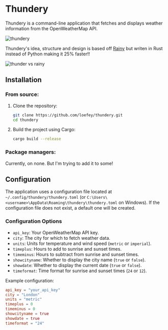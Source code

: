 # Thundery

Thundery is a command-line application that fetches and displays weather information from the OpenWeatherMap API.

![thundery](https://pub-772556e86c514a789d81677bd605749d.r2.dev/thundery.jpg)

Thundery's idea, structure and design is based off [Rainy](https://github.com/liveslol/rainy) but writen in Rust instead of Python making it 25% faster!!

![thunder vs rainy](https://pub-772556e86c514a789d81677bd605749d.r2.dev/thunderyandrainy.jpg)

## Installation

### From source:

1. Clone the repository:

   ```sh
   git clone https://github.com/loefey/thundery.git
   cd thundery
   ```

2. Build the project using Cargo:
   ```sh
   cargo build --release
   ```

### Package managers:

Currently, on none. But I'm trying to add it to some!

## Configuration

The application uses a configuration file located at `~/.config/thundery/thundery.toml` (or `C:\Users\<username>\AppData\Roaming\thundery\thundery.toml` on Windows). If the configuration file does not exist, a default one will be created.

### Configuration Options

- `api_key`: Your OpenWeatherMap API key.
- `city`: The city for which to fetch weather data.
- `units`: Units for temperature and wind speed (`metric` or `imperial`).
- `timeplus`: Hours to add to sunrise and sunset times.
- `timeminus`: Hours to subtract from sunrise and sunset times.
- `showcityname`: Whether to display the city name (`true` or `false`).
- `showdate`: Whether to display the current date (`true` or `false`).
- `timeformat`: Time format for sunrise and sunset times (`24` or `12`).

Example configuration:

```toml
api_key = "your_api_key"
city = "London"
units = "metric"
timeplus = 0
timeminus = 0
showcityname = true
showdate = true
timeformat = "24"
```
